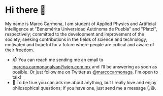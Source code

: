 # Hi there 👋

My name is Marco Carmona, I am student of Applied Physics and Artificial Intelligence at "Benemérita Universidad Autónoma de Puebla" and "Platzi", respectively; committed to the development and improvement of the society, seeking contributions in the fields of science and technology, motivated and hopeful for a future where people are critical and aware of their freedom.

- 📫 You can reach me sending me an email to marcoa.carmonagalvan@viep.com.mx and I'll be answering as soon as posible. Or just follow me on Twitter as [@marcocarmonaga](https://twitter.com/marcocarmonaga). I'm open to talk!
- 💬 To be true you can ask me about anything, but I really love and enjoy philosophical questions; if you have one, just send me a message 👆😄.

<!---
- 🌱 I’m currently learning advanced
- 🔭 I’m currently working on 
- 👯 I’m looking to collaborate on ...
- 🤔 I’m looking for help with ...
- 😄 Pronouns: ...
- ⚡ Fun fact: ...
--->
